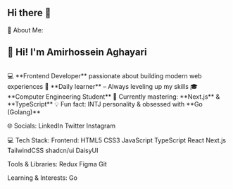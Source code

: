 ## Hi there 👋

💫 About Me:
<h2>👋 Hi! I'm Amirhossein Aghayari</h2> <div style="display:flex; gap:5px; flex-wrap:wrap;"> <p> 💻 **Frontend Developer** passionate about building modern web experiences 🚀 **Daily learner** – Always leveling up my skills 🎓 **Computer Engineering Student** 🌱 Currently mastering: **Next.js** & **TypeScript** 💡 Fun fact: INTJ personality & obsessed with **Go (Golang)** </p> </div>
🌐 Socials:
LinkedIn
Twitter
Instagram

💻 Tech Stack:
Frontend:
HTML5
CSS3
JavaScript
TypeScript
React
Next.js
TailwindCSS
shadcn/ui
DaisyUI

Tools & Libraries:
Redux
Figma
Git

Learning & Interests:
Go
